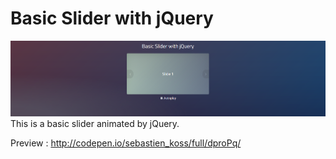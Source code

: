 # Basic Slider with jQuery
<img src="https://github.com/TheDeathRaw/Basic-Slider-with-jQuery/blob/master/screenshot.png?raw=true" alt=""/>
This is a basic slider animated by jQuery.

Preview : http://codepen.io/sebastien_koss/full/dproPq/
